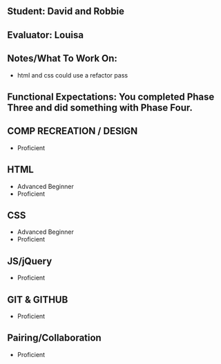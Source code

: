 ## Student: David and Robbie
## Evaluator: Louisa
## Notes/What To Work On:

- html and css could use a refactor pass


## Functional Expectations: You completed Phase Three and did something with Phase Four.

## COMP RECREATION / DESIGN

* Proficient

## HTML

* Advanced Beginner
* Proficient

## CSS

* Advanced Beginner
* Proficient

## JS/jQuery

* Proficient

## GIT & GITHUB

* Proficient

## Pairing/Collaboration

* Proficient
